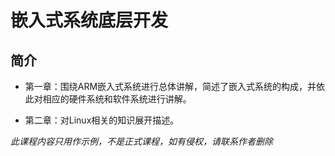 嵌入式系统底层开发
===============

简介
---

* 第一章：围绕ARM嵌入式系统进行总体讲解，简述了嵌入式系统的构成，并依此对相应的硬件系统和软件系统进行讲解。

* 第二章：对Linux相关的知识展开描述。

*此课程内容只用作示例，不是正式课程，如有侵权，请联系作者删除*
